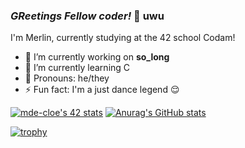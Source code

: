 ### ***GReetings Fellow coder!*** 🐸 uwu

I'm Merlin, currently studying at the 42 school Codam!

- 🔭 I’m currently working on __so_long__
- 🌱 I’m currently learning C 
- 🌸 Pronouns: he/they
- ⚡ Fun fact: I'm a just dance legend 😌

[![mde-cloe's 42 stats](https://badge42.vercel.app/api/v2/cl6aq7snp000609l16df3jlsk/stats?cursusId=21&coalitionId=58)](https://github.com/JaeSeoKim/badge42) [![Anurag's GitHub stats](https://github-readme-stats.vercel.app/api?username=anuraghazra)](https://github.com/anuraghazra/github-readme-stats)

[![trophy](https://github-profile-trophy.vercel.app/?username=codingfrog27)](https://github.com/ryo-ma/github-profile-trophy)


